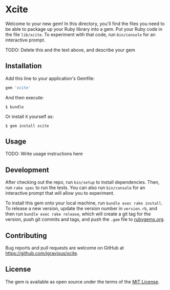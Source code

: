 # Xcite

Welcome to your new gem! In this directory, you'll find the files you need to be able to package up your Ruby library into a gem. Put your Ruby code in the file `lib/xcite`. To experiment with that code, run `bin/console` for an interactive prompt.

TODO: Delete this and the text above, and describe your gem

## Installation

Add this line to your application's Gemfile:

```ruby
gem 'xcite'
```

And then execute:

    $ bundle

Or install it yourself as:

    $ gem install xcite

## Usage

TODO: Write usage instructions here

## Development

After checking out the repo, run `bin/setup` to install dependencies. Then, run `rake spec` to run the tests. You can also run `bin/console` for an interactive prompt that will allow you to experiment.

To install this gem onto your local machine, run `bundle exec rake install`. To release a new version, update the version number in `version.rb`, and then run `bundle exec rake release`, which will create a git tag for the version, push git commits and tags, and push the `.gem` file to [rubygems.org](https://rubygems.org).

## Contributing

Bug reports and pull requests are welcome on GitHub at https://github.com/igravious/xcite.

## License

The gem is available as open source under the terms of the [MIT License](https://opensource.org/licenses/MIT).
